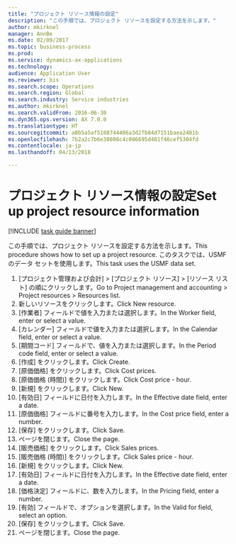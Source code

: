 ```yaml
--- 
title: "プロジェクト リソース情報の設定"
description: "この手順では、プロジェクト リソースを設定する方法を示します。"
author: mkirknel
manager: AnnBe
ms.date: 02/09/2017
ms.topic: business-process
ms.prod: 
ms.service: dynamics-ax-applications
ms.technology: 
audience: Application User
ms.reviewer: bis
ms.search.scope: Operations
ms.search.region: Global
ms.search.industry: Service industries
ms.author: mkirknel
ms.search.validFrom: 2016-06-30
ms.dyn365.ops.version: AX 7.0.0
ms.translationtype: HT
ms.sourcegitcommit: a8b5a5af5108744406a3d2fb84d7151baea2481b
ms.openlocfilehash: 7b2a2c7b6e30808c4c086695d481f46cef5304fd
ms.contentlocale: ja-jp
ms.lasthandoff: 04/13/2018

---
```

# <a name="set-up-project-resource-information"></a><span data-ttu-id="683c3-103">プロジェクト リソース情報の設定</span><span class="sxs-lookup"><span data-stu-id="683c3-103">Set up project resource information</span></span>

[!INCLUDE [task guide banner](../../includes/task-guide-banner.md)]

<span data-ttu-id="683c3-104">この手順では、プロジェクト リソースを設定する方法を示します。</span><span class="sxs-lookup"><span data-stu-id="683c3-104">This procedure shows how to set up a project resource.</span></span> <span data-ttu-id="683c3-105">このタスクでは、USMF のデータ セットを使用します。</span><span class="sxs-lookup"><span data-stu-id="683c3-105">This task uses the USMF data set.</span></span>

1. <span data-ttu-id="683c3-106">[プロジェクト管理および会計] > [プロジェクト リソース] > [リソース リスト] の順にクリックします。</span><span class="sxs-lookup"><span data-stu-id="683c3-106">Go to Project management and accounting > Project resources > Resources list.</span></span>
2. <span data-ttu-id="683c3-107">新しいリソースをクリックします。</span><span class="sxs-lookup"><span data-stu-id="683c3-107">Click New resource.</span></span>
3. <span data-ttu-id="683c3-108">[作業者] フィールドで値を入力または選択します。</span><span class="sxs-lookup"><span data-stu-id="683c3-108">In the Worker field, enter or select a value.</span></span>
4. <span data-ttu-id="683c3-109">[カレンダー] フィールドで値を入力または選択します。</span><span class="sxs-lookup"><span data-stu-id="683c3-109">In the Calendar field, enter or select a value.</span></span>
5. <span data-ttu-id="683c3-110">[期間コード] フィールドで、値を入力または選択します。</span><span class="sxs-lookup"><span data-stu-id="683c3-110">In the Period code field, enter or select a value.</span></span>
6. <span data-ttu-id="683c3-111">[作成] をクリックします。</span><span class="sxs-lookup"><span data-stu-id="683c3-111">Click Create.</span></span>
7. <span data-ttu-id="683c3-112">[原価価格] をクリックします。</span><span class="sxs-lookup"><span data-stu-id="683c3-112">Click Cost prices.</span></span>
8. <span data-ttu-id="683c3-113">[原価価格 (時間)] をクリックします。</span><span class="sxs-lookup"><span data-stu-id="683c3-113">Click Cost price - hour.</span></span>
9. <span data-ttu-id="683c3-114">[新規] をクリックします。</span><span class="sxs-lookup"><span data-stu-id="683c3-114">Click New.</span></span>
10. <span data-ttu-id="683c3-115">[有効日] フィールドに日付を入力します。</span><span class="sxs-lookup"><span data-stu-id="683c3-115">In the Effective date field, enter a date.</span></span>
11. <span data-ttu-id="683c3-116">[原価価格] フィールドに番号を入力します。</span><span class="sxs-lookup"><span data-stu-id="683c3-116">In the Cost price field, enter a number.</span></span>
12. <span data-ttu-id="683c3-117">[保存] をクリックします。</span><span class="sxs-lookup"><span data-stu-id="683c3-117">Click Save.</span></span>
13. <span data-ttu-id="683c3-118">ページを閉じます。</span><span class="sxs-lookup"><span data-stu-id="683c3-118">Close the page.</span></span>
14. <span data-ttu-id="683c3-119">[販売価格] をクリックします。</span><span class="sxs-lookup"><span data-stu-id="683c3-119">Click Sales prices.</span></span>
15. <span data-ttu-id="683c3-120">[販売価格 (時間)] をクリックします。</span><span class="sxs-lookup"><span data-stu-id="683c3-120">Click Sales price - hour.</span></span>
16. <span data-ttu-id="683c3-121">[新規] をクリックします。</span><span class="sxs-lookup"><span data-stu-id="683c3-121">Click New.</span></span>
17. <span data-ttu-id="683c3-122">[有効日] フィールドに日付を入力します。</span><span class="sxs-lookup"><span data-stu-id="683c3-122">In the Effective date field, enter a date.</span></span>
18. <span data-ttu-id="683c3-123">[価格決定] フィールドに、数を入力します。</span><span class="sxs-lookup"><span data-stu-id="683c3-123">In the Pricing field, enter a number.</span></span>
19. <span data-ttu-id="683c3-124">[有効] フィールドで、オプションを選択します。</span><span class="sxs-lookup"><span data-stu-id="683c3-124">In the Valid for field, select an option.</span></span>
20. <span data-ttu-id="683c3-125">[保存] をクリックします。</span><span class="sxs-lookup"><span data-stu-id="683c3-125">Click Save.</span></span>
21. <span data-ttu-id="683c3-126">ページを閉じます。</span><span class="sxs-lookup"><span data-stu-id="683c3-126">Close the page.</span></span>


